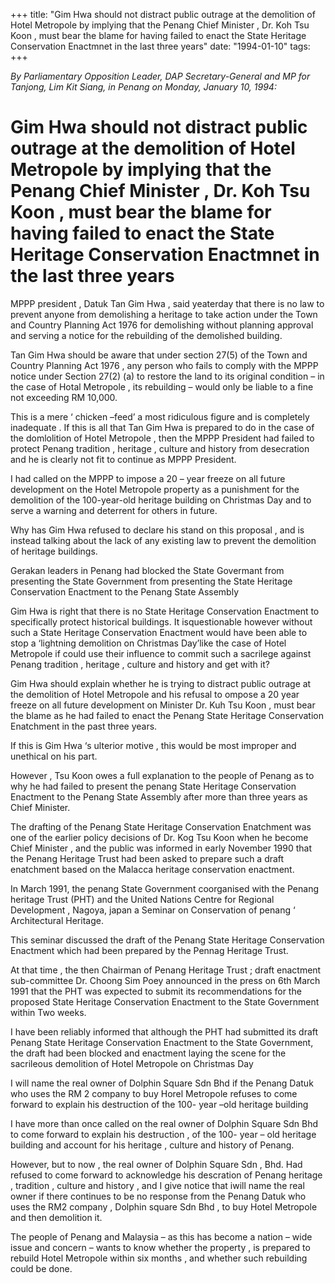 +++ 
title: "Gim Hwa should not distract public outrage at the demolition of Hotel Metropole by implying that the Penang Chief Minister , Dr. Koh Tsu Koon , must bear the blame for having failed to enact the State Heritage Conservation Enactmnet in the last three years"
date: "1994-01-10"
tags:
+++

_By Parliamentary Opposition Leader, DAP Secretary-General and MP for Tanjong, Lim Kit Siang, in Penang on Monday, January  10, 1994:_

# Gim Hwa should not distract public outrage at the demolition of Hotel Metropole by implying that the Penang Chief Minister , Dr. Koh Tsu Koon , must bear the blame for having failed to enact the State Heritage Conservation Enactmnet in the last three years

MPPP president , Datuk Tan Gim Hwa , said yeaterday that there is no law to prevent anyone from demolishing a heritage to take action under the Town and Country Planning Act 1976 for demolishing without planning approval and serving a notice for the rebuilding of the demolished building.</u>

Tan Gim Hwa should be aware that under section 27(5) of the Town and Country Planning Act 1976 , any person who fails to comply with the MPPP notice under Section 27(2) (a) to restore the land to its original condition – in the case of Hotal Metropole , its rebuilding – would only be liable to a fine not exceeding RM 10,000.

This is a mere ‘ chicken –feed’ a most ridiculous figure and is completely inadequate . If this is all that Tan Gim Hwa is prepared to do in the case of the domlolition of Hotel Metropole , then the MPPP President had failed to protect Penang tradition , heritage , culture and history from desecration and he is clearly not fit to continue as MPPP President. 

I had called on the MPPP to impose a 20 – year freeze on all future development on the Hotel Metropole property as a punishment for the demolition of the 100-year-old heritage building on Christmas Day and to serve a warning and deterrent for others in future.

Why has Gim Hwa refused to declare his stand on this proposal , and is instead talking about the lack of any existing law to prevent the demolition of heritage buildings.

Gerakan leaders in Penang had blocked the State Govermant from presenting the State Government from presenting the State Heritage Conservation Enactment to the Penang State Assembly 

Gim Hwa is right that there is no State Heritage Conservation Enactment to specifically protect historical buildings. It isquestionable however without such a State Heritage Conservation Enactment would have been able to stop a ‘lightning demolition on Christmas Day’like the case of Hotel Metropole if could use their influence to commit such a sacrilege against Penang tradition , heritage , culture and history and get with it?

Gim Hwa should explain whether he is trying to distract public outrage at the demolition of Hotel Metropole and his refusal to ompose a 20 year freeze on all future development on Minister Dr. Kuh Tsu Koon , must bear the blame as he had failed to enact the Penang State Heritage Conservation Enatchment in the past three years.

If this is Gim Hwa ‘s ulterior motive , this would be most improper and unethical on his part.

However , Tsu Koon owes a full explanation to the people of Penang as to why he had failed to present the penang State Heritage Conservation Enactment to the Penang State Assembly after more than three years as Chief Minister.

The drafting of the Penang State Heritage Conservation Enatchment was one of the  earlier policy decisions of Dr. Kog Tsu Koon when he become Chief Minister , and the public was informed in early November 1990 that the Penang Heritage Trust had been asked to prepare such a draft enatchment based on the Malacca heritage conservation enactment.    

In March 1991, the penang State Government coorganised with the Penang heritage Trust (PHT) and the United Nations Centre for Regional Development , Nagoya, japan a Seminar on Conservation of penang ‘ Architectural Heritage.

This seminar discussed the draft of the Penang State Heritage Conservation Enactment which had been prepared by the Pennag Heritage Trust.

At that time , the then Chairman of Penang Heritage Trust ; draft enactment sub-committee Dr. Choong Sim Poey announced in the press on 6th March 1991 that the PHT was expected to submit its recommendations for the proposed State Heritage Conservation Enactment to the State Government within Two weeks.

I have been reliably informed that although the PHT had submitted its draft Penang State Heritage Conservation Enactment to the State Government, the draft had been blocked and enactment laying the scene for the sacrileous demolition of Hotel Metropole on Christmas Day

I will name the real owner of Dolphin Square Sdn Bhd if the Penang Datuk who uses the RM 2 company to buy Horel Metropole refuses to come forward to explain his destruction of the 100- year –old heritage building 

I have more than once called on the real owner of Dolphin Square Sdn Bhd to come forward to explain his destruction , of the 100- year – old heritage building and account for his heritage , culture and history of Penang.

However, but to now , the real owner of Dolphin Square Sdn , Bhd. Had refused to come forward to acknowledge his descration of Penang heritage , tradition , culture and history , and I give notice that iwill name the real owner if  there continues to be no response from the Penang Datuk who uses the RM2 company , Dolphin square Sdn Bhd , to buy Hotel Metropole and then demolition it.

The people of Penang and Malaysia – as this has become a nation – wide issue and concern – wants to know whether the property , is prepared to rebuild Hotel Metropole within six months , and whether such rebuilding could be done.
 
